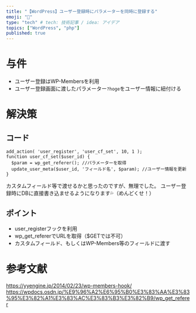 ```yaml
---
title: "【WordPress】ユーザー登録時にパラメーターを同時に登録する"
emoji: "👻"
type: "tech" # tech: 技術記事 / idea: アイデア
topics: ["WordPress", "php"]
published: true
---
```


# 与件
- ユーザー登録はWP-Membersを利用
- ユーザー登録画面に渡したパラメーター`?hoge`をユーザー情報に紐付ける

# 解決策
## コード
```php:functions.php
add_action( 'user_register', 'user_cf_set', 10, 1 );
function user_cf_set($user_id) {
  $param = wp_get_referer(); //パラメーターを取得
  update_user_meta($user_id, 'フィールド名', $param); //ユーザー情報を更新
}
```

カスタムフィールド等で渡せるかと思ったのですが、無理でした。
ユーザー登録時にDBに直接書き込ませるようになります💦（めんどくせ！）

## ポイント
- user_registerフックを利用
- wp_get_refererでURLを取得（$GETでは不可）
- カスタムフィールド、もしくはWP-Members等のフィールドに渡す

# 参考文献
https://yyengine.jp/2014/02/23/wp-members-hook/
https://wpdocs.osdn.jp/%E9%96%A2%E6%95%B0%E3%83%AA%E3%83%95%E3%82%A1%E3%83%AC%E3%83%B3%E3%82%B9/wp_get_referer